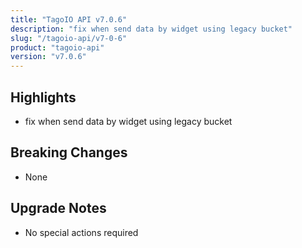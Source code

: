 ```yaml
---
title: "TagoIO API v7.0.6"
description: "fix when send data by widget using legacy bucket"
slug: "/tagoio-api/v7-0-6"
product: "tagoio-api"
version: "v7.0.6"
---
```


## Highlights

- fix when send data by widget using legacy bucket

## Breaking Changes

- None

## Upgrade Notes

- No special actions required

